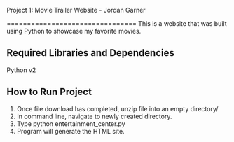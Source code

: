 Project 1: Movie Trailer Website  - Jordan Garner

================================
This is a website that was built using Python to showcase my favorite movies. 

Required Libraries and Dependencies
-----------------------------------
Python v2

How to Run Project
------------------
1) Once file download has completed, unzip file into an empty directory/ 
2) In command line, navigate to newly created directory. 
3) Type python entertainment_center.py
4) Program will generate the HTML site. 
